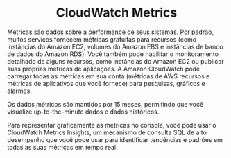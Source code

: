 <h1 align="center">CloudWatch Metrics</h1>

Métricas são dados sobre a performance de seus sistemas. Por padrão, muitos serviços fornecem métricas gratuitas para recursos (como instâncias do Amazon EC2, volumes do Amazon EBS e instâncias de banco de dados do Amazon RDS). Você também pode habilitar o monitoramento detalhado de alguns recursos, como instâncias do Amazon EC2 ou publicar suas próprias métricas de aplicações. A Amazon CloudWatch pode carregar todas as métricas em sua conta (métricas de AWS recursos e métricas de aplicativos que você fornece) para pesquisas, gráficos e alarmes.

Os dados métricos são mantidos por 15 meses, permitindo que você visualize up-to-the-minute dados e dados históricos.

Para representar graficamente as métricas no console, você pode usar o CloudWatch Metrics Insights, um mecanismo de consulta SQL de alto desempenho que você pode usar para identificar tendências e padrões em todas as suas métricas em tempo real.
